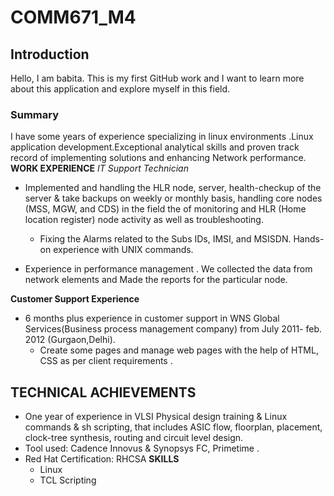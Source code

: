 # COMM671_M4
## Introduction 
 Hello, I am babita. This is my first GitHub work and I want to learn more about this application and explore myself in this field. 
 ### Summary
 I have some years of experience specializing in linux environments .Linux application development.Exceptional analytical skills and
 proven track record of implementing solutions and enhancing Network performance.
**WORK EXPERIENCE**
*IT Support Technician*
 - Implemented and handling the HLR node, server, health-checkup of the server & take backups on weekly or monthly basis, handling core nodes (MSS, MGW, and CDS) in the field the of monitoring and HLR
(Home location register) node activity as well as troubleshooting.
    - Fixing the Alarms related to the Subs IDs, IMSI, and MSISDN. Hands-on experience with UNIX commands.

 - Experience in performance management . We collected the data from network elements and Made the reports for the particular node.  

 **Customer Support Experience**
  - 6 months plus experience in customer support in WNS Global Services(Business process management company) from July 2011- feb. 2012 (Gurgaon,Delhi).
      - Create some pages and manage web pages with the help of HTML, CSS as per client requirements .

  ## TECHNICAL ACHIEVEMENTS
   - One year of experience in VLSI Physical design training & Linux commands & sh scripting, that includes ASIC flow, floorplan, placement, 
      clock-tree synthesis, routing and circuit level design.
  - Tool used: Cadence Innovus & Synopsys FC, Primetime .
  - Red Hat Certification: RHCSA
**SKILLS**
    - Linux
    - TCL Scripting
